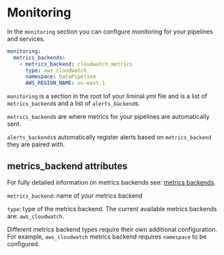 <!--
Licensed to the Apache Software Foundation (ASF) under one
or more contributor license agreements.  See the NOTICE file
distributed with this work for additional information
regarding copyright ownership.  The ASF licenses this file
to you under the Apache License, Version 2.0 (the
"License"); you may not use this file except in compliance
with the License.  You may obtain a copy of the License at

  http://www.apache.org/licenses/LICENSE-2.0

Unless required by applicable law or agreed to in writing,
software distributed under the License is distributed on an
"AS IS" BASIS, WITHOUT WARRANTIES OR CONDITIONS OF ANY
KIND, either express or implied.  See the License for the
specific language governing permissions and limitations
under the License.
-->

# Monitoring

In the `monitoring` section you can configure monitoring for your pipelines and services.

```yaml
monitoring:
  metrics_backends:
    - metrics_backend: cloudwatch_metrics
      type: aws_cloudwatch
      namespace: DataPipeline
      AWS_REGION_NAME: us-east-1
```

`monitoring` is a section in the root lof your liminal.yml file and is a list of `metrics_backend`s and
a  list of `alerts_backend`s.

`metrics_backend`s are where metrics for your pipelines are automatically sent.

`alerts_backends`s automatically register alerts based on `metrics_backend` they are paired with.

## metrics_backend attributes

For fully detailed information on metrics backends see: [metrics backends](metrics_backends).

`metrics_backend`: name of your metrics backend

`type`: type of the metrics backend. The current available metrics backends are: `aws_cloudwatch`.

Different metrics backend types require their own additional configuration. For example,
`aws_cloudwatch` metrics backend requires `namespace` to be configured.
